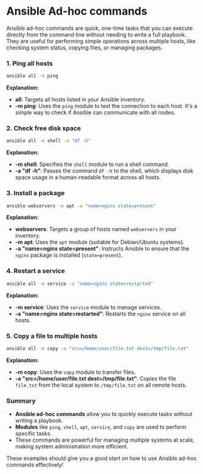 # Ansible Ad-hoc commands

Ansible ad-hoc commands are quick, one-time tasks that you can execute directly from the command line without needing to write a full playbook. They are useful for performing simple operations across multiple hosts, like checking system status, copying files, or managing packages.

### 1. **Ping all hosts**

```bash
ansible all -m ping
```

**Explanation:**
- **all**: Targets all hosts listed in your Ansible inventory.
- **-m ping**: Uses the `ping` module to test the connection to each host. It's a simple way to check if Ansible can communicate with all nodes.

### 2. **Check free disk space**

```bash
ansible all -m shell -a "df -h"
```

**Explanation:**
- **-m shell**: Specifies the `shell` module to run a shell command.
- **-a "df -h"**: Passes the command `df -h` to the shell, which displays disk space usage in a human-readable format across all hosts.

### 3. **Install a package**

```bash
ansible webservers -m apt -a "name=nginx state=present"
```

**Explanation:**
- **webservers**: Targets a group of hosts named `webservers` in your inventory.
- **-m apt**: Uses the `apt` module (suitable for Debian/Ubuntu systems).
- **-a "name=nginx state=present"**: Instructs Ansible to ensure that the `nginx` package is installed (`state=present`).

### 4. **Restart a service**

```bash
ansible all -m service -a "name=nginx state=restarted"
```

**Explanation:**
- **-m service**: Uses the `service` module to manage services.
- **-a "name=nginx state=restarted"**: Restarts the `nginx` service on all hosts.

### 5. **Copy a file to multiple hosts**

```bash
ansible all -m copy -a "src=/home/user/file.txt dest=/tmp/file.txt"
```

**Explanation:**
- **-m copy**: Uses the `copy` module to transfer files.
- **-a "src=/home/user/file.txt dest=/tmp/file.txt"**: Copies the file `file.txt` from the local system to `/tmp/file.txt` on all remote hosts.

### Summary
- **Ansible ad-hoc commands** allow you to quickly execute tasks without writing a playbook.
- **Modules** like `ping`, `shell`, `apt`, `service`, and `copy` are used to perform specific tasks.
- These commands are powerful for managing multiple systems at scale, making system administration more efficient.

These examples should give you a good start on how to use Ansible ad-hoc commands effectively!
